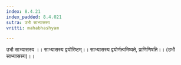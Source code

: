 ```yaml
---
index: 8.4.21
index_padded: 8.4.021
sutra: उभौ साभ्यासस्य
vritti: mahabhashyam

---
```

 उभौ साभ्यासस्य ।। साभ्यासस्य द्वयोरिष्टम्।। साभ्यासस्य द्वयोर्णत्वमिष्यते, प्राणिणिषति।। (उभौ साभ्यासस्य)।। 